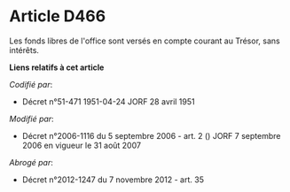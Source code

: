 # Article D466

Les fonds libres de l'office sont versés en compte courant au Trésor, sans intérêts.

**Liens relatifs à cet article**

_Codifié par_:

  - Décret n°51-471 1951-04-24 JORF 28 avril 1951

_Modifié par_:

  - Décret n°2006-1116 du 5 septembre 2006 - art. 2 () JORF 7 septembre 2006 en vigueur le 31 août 2007

_Abrogé par_:

  - Décret n°2012-1247 du 7 novembre 2012 - art. 35

